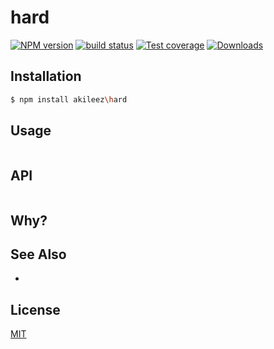 # hard
[![NPM version][npm-image]][npm-url]
[![build status][travis-image]][travis-url]
[![Test coverage][coveralls-image]][coveralls-url]
[![Downloads][downloads-image]][downloads-url]

## Installation
```bash
$ npm install akileez\hard
```

## Usage
```js

```

## API
```js

```

## Why?


## See Also
-

## License
[MIT](https://tldrlegal.com/license/mit-license)

[npm-image]: https://img.shields.io/npm/v/hard.svg?style=flat-square
[npm-url]: https://npmjs.org/package/hard
[travis-image]: https://img.shields.io/travis/akileez/hard.svg?style=flat-square
[travis-url]: https://travis-ci.org/akileez/hard
[coveralls-image]: https://img.shields.io/coveralls/akileez/hard.svg?style=flat-square
[coveralls-url]: https://coveralls.io/r/akileez/hard?branch=master
[downloads-image]: http://img.shields.io/npm/dm/hard.svg?style=flat-square
[downloads-url]: https://npmjs.org/package/hard
